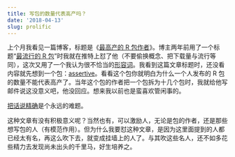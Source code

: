 ```yaml
---
title: 写包的数量代表高产吗？
date: '2018-04-13'
slug: prolific
---
```


上个月我看见一篇博客，标题是《[最高产的 R 包作者](http://blog.revolutionanalytics.com/2018/03/the-most-prolific-package-maintainers-on-cran.html)》。博主两年前用了一个标题“[最流行的 R 包](http://blog.revolutionanalytics.com/2016/11/most-popular-r-packages.html)”时我就在推特上怼了他（不要偷换概念、把下载量与流行等同），这次又用了一个我认为很不恰当的[形容词](/en/2018/03/on-adjectives/)。我看到这篇文章标题时，还没看内容就先想到一个包：[assertive](https://cran.rstudio.com/web/packages/assertive/)。看看这个包你就明白为什么一个人发布的 R 包的数量不能代表高产了。当年这个包的作者把一个包拆为十几个包时，我就给他写邮件说这没意义吧，他没回应。想来我以前也是蛮喜欢管闲事的。

[把话说精确](/cn/2018/03/12-rules/)是个永远的难题。

这种文章有没有积极意义呢？当然也有，可以激励人，无论是包的作者，还是那些想写包的人（有模范作用）。但为什么我要怼这种文章，是因为这里面提到的人都已经太有名，再这么吹下去，就变成挂墙上的人了。与其吹这些名人，还不如多花些精力去发现尚未出头的千里马，好生培养之。
